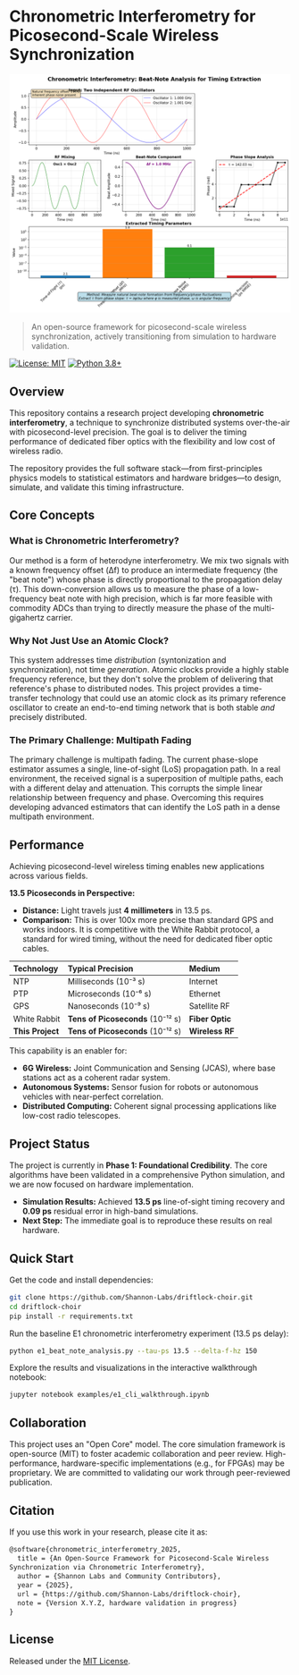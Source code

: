 # Chronometric Interferometry for Picosecond-Scale Wireless Synchronization

![Chronometric Interferometry](docs/assets/images/chronometric_interferometry.png)

> An open-source framework for picosecond-scale wireless synchronization, actively transitioning from simulation to hardware validation.

[![License: MIT](https://img.shields.io/badge/License-MIT-yellow.svg)](LICENSE)
[![Python 3.8+](https://img.shields.io/badge/python-3.8%2B-blue.svg)](https://www.python.org/downloads/)

## Overview

This repository contains a research project developing **chronometric interferometry**, a technique to synchronize distributed systems over-the-air with picosecond-level precision. The goal is to deliver the timing performance of dedicated fiber optics with the flexibility and low cost of wireless radio.

The repository provides the full software stack—from first-principles physics models to statistical estimators and hardware bridges—to design, simulate, and validate this timing infrastructure.

## Core Concepts

### What is Chronometric Interferometry?
Our method is a form of heterodyne interferometry. We mix two signals with a known frequency offset (Δf) to produce an intermediate frequency (the "beat note") whose phase is directly proportional to the propagation delay (τ). This down-conversion allows us to measure the phase of a low-frequency beat note with high precision, which is far more feasible with commodity ADCs than trying to directly measure the phase of the multi-gigahertz carrier.

### Why Not Just Use an Atomic Clock?
This system addresses time *distribution* (syntonization and synchronization), not time *generation*. Atomic clocks provide a highly stable frequency reference, but they don't solve the problem of delivering that reference's phase to distributed nodes. This project provides a time-transfer technology that could use an atomic clock as its primary reference oscillator to create an end-to-end timing network that is both stable *and* precisely distributed.

### The Primary Challenge: Multipath Fading
The primary challenge is multipath fading. The current phase-slope estimator assumes a single, line-of-sight (LoS) propagation path. In a real environment, the received signal is a superposition of multiple paths, each with a different delay and attenuation. This corrupts the simple linear relationship between frequency and phase. Overcoming this requires developing advanced estimators that can identify the LoS path in a dense multipath environment.

## Performance

Achieving picosecond-level wireless timing enables new applications across various fields.

**13.5 Picoseconds in Perspective:**
*   **Distance:** Light travels just **4 millimeters** in 13.5 ps.
*   **Comparison:** This is over 100x more precise than standard GPS and works indoors. It is competitive with the White Rabbit protocol, a standard for wired timing, without the need for dedicated fiber optic cables.

| Technology | Typical Precision | Medium |
| :--- | :--- | :--- |
| NTP | Milliseconds (10⁻³ s) | Internet |
| PTP | Microseconds (10⁻⁶ s) | Ethernet |
| GPS | Nanoseconds (10⁻⁹ s) | Satellite RF |
| White Rabbit | **Tens of Picoseconds** (10⁻¹² s) | **Fiber Optic** |
| **This Project** | **Tens of Picoseconds** (10⁻¹² s) | **Wireless RF** |

This capability is an enabler for:
*   **6G Wireless:** Joint Communication and Sensing (JCAS), where base stations act as a coherent radar system.
*   **Autonomous Systems:** Sensor fusion for robots or autonomous vehicles with near-perfect correlation.
*   **Distributed Computing:** Coherent signal processing applications like low-cost radio telescopes.

## Project Status

The project is currently in **Phase 1: Foundational Credibility**. The core algorithms have been validated in a comprehensive Python simulation, and we are now focused on hardware implementation.

*   **Simulation Results:** Achieved **13.5 ps** line-of-sight timing recovery and **0.09 ps** residual error in high-band simulations.
*   **Next Step:** The immediate goal is to reproduce these results on real hardware.

## Quick Start

Get the code and install dependencies:
```bash
git clone https://github.com/Shannon-Labs/driftlock-choir.git
cd driftlock-choir
pip install -r requirements.txt
```

Run the baseline E1 chronometric interferometry experiment (13.5 ps delay):
```bash
python e1_beat_note_analysis.py --tau-ps 13.5 --delta-f-hz 150
```

Explore the results and visualizations in the interactive walkthrough notebook:
```bash
jupyter notebook examples/e1_cli_walkthrough.ipynb
```

## Collaboration

This project uses an "Open Core" model. The core simulation framework is open-source (MIT) to foster academic collaboration and peer review. High-performance, hardware-specific implementations (e.g., for FPGAs) may be proprietary. We are committed to validating our work through peer-reviewed publication.

## Citation

If you use this work in your research, please cite it as:
```
@software{chronometric_interferometry_2025,
  title = {An Open-Source Framework for Picosecond-Scale Wireless Synchronization via Chronometric Interferometry},
  author = {Shannon Labs and Community Contributors},
  year = {2025},
  url = {https://github.com/Shannon-Labs/driftlock-choir},
  note = {Version X.Y.Z, hardware validation in progress}
}
```

## License

Released under the [MIT License](LICENSE).
